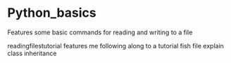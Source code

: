 # Python_basics
Features some basic commands for reading and writing to a file

readingfilestutorial features me following along to a tutorial
fish file explain class inheritance

